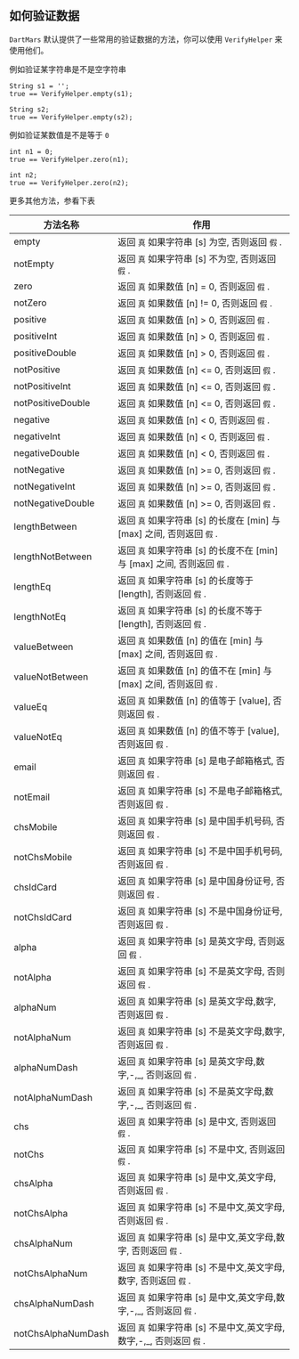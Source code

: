 ## 如何验证数据

`DartMars` 默认提供了一些常用的验证数据的方法，你可以使用 `VerifyHelper` 来使用他们。

例如验证某字符串是不是空字符串

```
String s1 = '';
true == VerifyHelper.empty(s1);

String s2;
true == VerifyHelper.empty(s2);
```

例如验证某数值是不是等于 `0`

```
int n1 = 0;
true == VerifyHelper.zero(n1);

int n2;
true == VerifyHelper.zero(n2);
```

更多其他方法，参看下表

| 方法名称                | 作用                                                                           |
| -----------------------|--------------------------------------------------------------------------------| 
| empty                  | 返回 `真` 如果字符串 [s] 为空, 否则返回 `假` .                                    |
| notEmpty               | 返回 `真` 如果字符串 [s] 不为空, 否则返回 `假` .                                  |
| zero                   | 返回 `真` 如果数值 [n] = 0, 否则返回 `假` .                                      |
| notZero                | 返回 `真` 如果数值 [n] != 0, 否则返回 `假` .                                     |
| positive               | 返回 `真` 如果数值 [n] > 0, 否则返回 `假` .                                      |
| positiveInt            | 返回 `真` 如果数值 [n] > 0, 否则返回 `假` .                                      |
| positiveDouble         | 返回 `真` 如果数值 [n] > 0, 否则返回 `假` .                                      |
| notPositive            | 返回 `真` 如果数值 [n] <= 0, 否则返回 `假` .                                     |
| notPositiveInt         | 返回 `真` 如果数值 [n] <= 0, 否则返回 `假` .                                     |
| notPositiveDouble      | 返回 `真` 如果数值 [n] <= 0, 否则返回 `假` .                                     |
| negative               | 返回 `真` 如果数值 [n] < 0, 否则返回 `假` .                                      |
| negativeInt            | 返回 `真` 如果数值 [n] < 0, 否则返回 `假` .                                      |
| negativeDouble         | 返回 `真` 如果数值 [n] < 0, 否则返回 `假` .                                      |
| notNegative            | 返回 `真` 如果数值 [n] >= 0, 否则返回 `假` .                                     |
| notNegativeInt         | 返回 `真` 如果数值 [n] >= 0, 否则返回 `假` .                                     |
| notNegativeDouble      | 返回 `真` 如果数值 [n] >= 0, 否则返回 `假` .                                     |
| lengthBetween          | 返回 `真` 如果字符串 [s] 的长度在 [min] 与 [max] 之间, 否则返回 `假` .             |
| lengthNotBetween       | 返回 `真` 如果字符串 [s] 的长度不在 [min] 与 [max] 之间, 否则返回 `假` .           |
| lengthEq               | 返回 `真` 如果字符串 [s] 的长度等于[length], 否则返回 `假` .                      |
| lengthNotEq            | 返回 `真` 如果字符串 [s] 的长度不等于[length], 否则返回 `假` .                    |
| valueBetween           | 返回 `真` 如果数值 [n] 的值在 [min] 与 [max] 之间, 否则返回 `假` .                |
| valueNotBetween        | 返回 `真` 如果数值 [n] 的值不在 [min] 与 [max] 之间, 否则返回 `假` .              |
| valueEq                | 返回 `真` 如果数值 [n] 的值等于 [value], 否则返回 `假` .                          |
| valueNotEq             | 返回 `真` 如果数值 [n] 的值不等于 [value], 否则返回 `假` .                        |
| email                  | 返回 `真` 如果字符串 [s] 是电子邮箱格式, 否则返回 `假` .                           |
| notEmail               | 返回 `真` 如果字符串 [s] 不是电子邮箱格式, 否则返回 `假` .                         |
| chsMobile              | 返回 `真` 如果字符串 [s] 是中国手机号码, 否则返回 `假` .                           |
| notChsMobile           | 返回 `真` 如果字符串 [s] 不是中国手机号码, 否则返回 `假` .                         |
| chsIdCard              | 返回 `真` 如果字符串 [s] 是中国身份证号, 否则返回 `假` .                           |
| notChsIdCard           | 返回 `真` 如果字符串 [s] 不是中国身份证号, 否则返回 `假` .                         |
| alpha                  | 返回 `真` 如果字符串 [s] 是英文字母, 否则返回 `假` .                               |
| notAlpha               | 返回 `真` 如果字符串 [s] 不是英文字母, 否则返回 `假` .                             |
| alphaNum               | 返回 `真` 如果字符串 [s] 是英文字母,数字, 否则返回 `假` .                          |
| notAlphaNum            | 返回 `真` 如果字符串 [s] 不是英文字母,数字, 否则返回 `假` .                        |
| alphaNumDash           | 返回 `真` 如果字符串 [s] 是英文字母,数字,-,_, 否则返回 `假` .                      |
| notAlphaNumDash        | 返回 `真` 如果字符串 [s] 不是英文字母,数字,-,_, 否则返回 `假` .                    |
| chs                    | 返回 `真` 如果字符串 [s] 是中文, 否则返回 `假` .                                  |
| notChs                 | 返回 `真` 如果字符串 [s] 不是中文, 否则返回 `假` .                                |
| chsAlpha               | 返回 `真` 如果字符串 [s] 是中文,英文字母, 否则返回 `假` .                          |
| notChsAlpha            | 返回 `真` 如果字符串 [s] 不是中文,英文字母, 否则返回 `假` .                        |
| chsAlphaNum            | 返回 `真` 如果字符串 [s] 是中文,英文字母,数字, 否则返回 `假` .                     |
| notChsAlphaNum         | 返回 `真` 如果字符串 [s] 不是中文,英文字母,数字, 否则返回 `假` .                   |
| chsAlphaNumDash        | 返回 `真` 如果字符串 [s] 是中文,英文字母,数字,-,_, 否则返回 `假` .                 |
| notChsAlphaNumDash     | 返回 `真` 如果字符串 [s] 不是中文,英文字母,数字,-,_, 否则返回 `假` .               |
